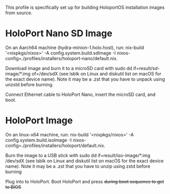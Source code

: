 
This profile is specifically set up for building HoloportOS installation images from source.

# HoloPort Nano SD Image

On an Aarch64 machine (hydra-minion-1.holo.host), run: nix-build '<nixpkgs/nixos>' -A config.system.build.sdImage -I nixos-config=./profiles/installers/holoport-nano/default.nix.

Download image and burn it to a microSD card with sudo dd if=result/sd-image/*.img of=/dev/sdX (see lsblk on Linux and diskutil list on macOS for the exact device name). Note it may be a .zst that you have to unpack using unzstd before burning.

Connect Ethernet cable to HoloPort Nano, insert the microSD card, and boot.


# HoloPort Image

On an linux-x64 machine, run: nix-build '<nixpkgs/nixos>' -A config.system.build.isoImage -I nixos-config=./profiles/installers/holoport/default.nix.

Burn the image to a USB stick with sudo dd if=result/iso-image/*.img /dev/sdX (see lsblk on Linux and diskutil list on macOS for the exact device name). Note it may be a .zst that you have to unzip using zstd before burning

Plug into to HoloPort. Boot HoloPort and press <Del> during boot sequence to get to BIOS

